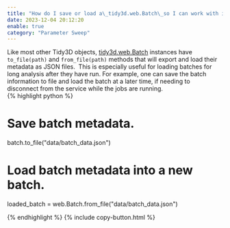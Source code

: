 ```yaml
---
title: "How do I save or load a\_tidy3d.web.Batch\_so I can work with it later?"
date: 2023-12-04 20:12:20
enable: true
category: "Parameter Sweep"
---
```

<div><div>Like most other Tidy3D objects, <a target="_blank" rel="noopener" href="https://docs.flexcompute.com/projects/tidy3d/en/latest/_autosummary/tidy3d.web.Batch.html#tidy3d.web.Batch">tidy3d.web.Batch</a> instances have <code>to_file(path)</code> and <code>from_file(path)</code> methods that will export and load their metadata as JSON files. &nbsp;This is especially useful for loading batches for long analysis after they have run. For example, one can save the batch information to file and load the batch at a later time, if needing to disconnect from the service while the jobs are running.</div><div><div markdown class="code-snippet">{% highlight python %}

# Save batch metadata.
batch.to_file("data/batch_data.json")

# Load batch metadata into a new batch.
loaded_batch = web.Batch.from_file("data/batch_data.json")

{% endhighlight %}
{% include copy-button.html %}</div><p> </p></div></div>

